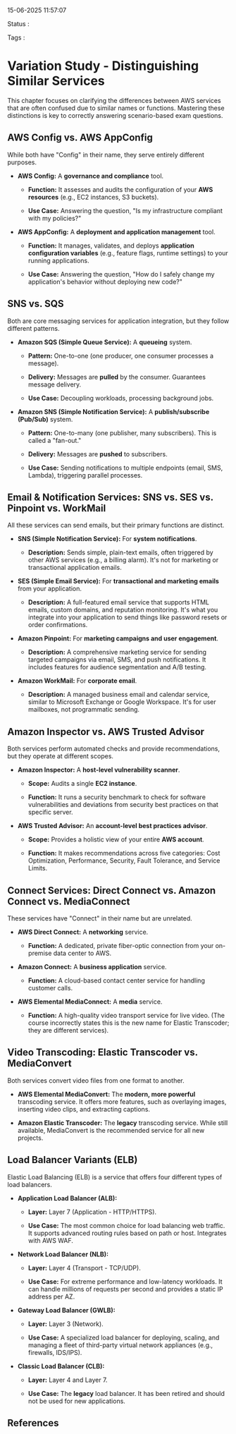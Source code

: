 15-06-2025 11:57:07

Status :

Tags :

# Variation Study - Distinguishing Similar Services

This chapter focuses on clarifying the differences between AWS services that are often confused due to similar names or functions. Mastering these distinctions is key to correctly answering scenario-based exam questions.

## AWS Config vs. AWS AppConfig

While both have "Config" in their name, they serve entirely different purposes.

- **AWS Config:** A **governance and compliance** tool.
    
    - **Function:** It assesses and audits the configuration of your **AWS resources** (e.g., EC2 instances, S3 buckets).
        
    - **Use Case:** Answering the question, "Is my infrastructure compliant with my policies?"
        
- **AWS AppConfig:** A **deployment and application management** tool.
    
    - **Function:** It manages, validates, and deploys **application configuration variables** (e.g., feature flags, runtime settings) to your running applications.
        
    - **Use Case:** Answering the question, "How do I safely change my application's behavior without deploying new code?"
        

## SNS vs. SQS

Both are core messaging services for application integration, but they follow different patterns.

- **Amazon SQS (Simple Queue Service):** A **queueing** system.
    
    - **Pattern:** One-to-one (one producer, one consumer processes a message).
        
    - **Delivery:** Messages are **pulled** by the consumer. Guarantees message delivery.
        
    - **Use Case:** Decoupling workloads, processing background jobs.
        
- **Amazon SNS (Simple Notification Service):** A **publish/subscribe (Pub/Sub)** system.
    
    - **Pattern:** One-to-many (one publisher, many subscribers). This is called a "fan-out."
        
    - **Delivery:** Messages are **pushed** to subscribers.
        
    - **Use Case:** Sending notifications to multiple endpoints (email, SMS, Lambda), triggering parallel processes.
        

## Email & Notification Services: SNS vs. SES vs. Pinpoint vs. WorkMail

All these services can send emails, but their primary functions are distinct.

- **SNS (Simple Notification Service):** For **system notifications**.
    
    - **Description:** Sends simple, plain-text emails, often triggered by other AWS services (e.g., a billing alarm). It's not for marketing or transactional application emails.
        
- **SES (Simple Email Service):** For **transactional and marketing emails** from your application.
    
    - **Description:** A full-featured email service that supports HTML emails, custom domains, and reputation monitoring. It's what you integrate into your application to send things like password resets or order confirmations.
        
- **Amazon Pinpoint:** For **marketing campaigns and user engagement**.
    
    - **Description:** A comprehensive marketing service for sending targeted campaigns via email, SMS, and push notifications. It includes features for audience segmentation and A/B testing.
        
- **Amazon WorkMail:** For **corporate email**.
    
    - **Description:** A managed business email and calendar service, similar to Microsoft Exchange or Google Workspace. It's for user mailboxes, not programmatic sending.
        

## Amazon Inspector vs. AWS Trusted Advisor

Both services perform automated checks and provide recommendations, but they operate at different scopes.

- **Amazon Inspector:** A **host-level vulnerability scanner**.
    
    - **Scope:** Audits a single **EC2 instance**.
        
    - **Function:** It runs a security benchmark to check for software vulnerabilities and deviations from security best practices on that specific server.
        
- **AWS Trusted Advisor:** An **account-level best practices advisor**.
    
    - **Scope:** Provides a holistic view of your entire **AWS account**.
        
    - **Function:** It makes recommendations across five categories: Cost Optimization, Performance, Security, Fault Tolerance, and Service Limits.
        

## Connect Services: Direct Connect vs. Amazon Connect vs. MediaConnect

These services have "Connect" in their name but are unrelated.

- **AWS Direct Connect:** A **networking** service.
    
    - **Function:** A dedicated, private fiber-optic connection from your on-premise data center to AWS.
        
- **Amazon Connect:** A **business application** service.
    
    - **Function:** A cloud-based contact center service for handling customer calls.
        
- **AWS Elemental MediaConnect:** A **media** service.
    
    - **Function:** A high-quality video transport service for live video. (The course incorrectly states this is the new name for Elastic Transcoder; they are different services).
        

## Video Transcoding: Elastic Transcoder vs. MediaConvert

Both services convert video files from one format to another.

- **AWS Elemental MediaConvert:** The **modern, more powerful** transcoding service. It offers more features, such as overlaying images, inserting video clips, and extracting captions.
    
- **Amazon Elastic Transcoder:** The **legacy** transcoding service. While still available, MediaConvert is the recommended service for all new projects.
    

## Load Balancer Variants (ELB)

Elastic Load Balancing (ELB) is a service that offers four different types of load balancers.

- **Application Load Balancer (ALB):**
    
    - **Layer:** Layer 7 (Application - HTTP/HTTPS).
        
    - **Use Case:** The most common choice for load balancing web traffic. It supports advanced routing rules based on path or host. Integrates with AWS WAF.
        
- **Network Load Balancer (NLB):**
    
    - **Layer:** Layer 4 (Transport - TCP/UDP).
        
    - **Use Case:** For extreme performance and low-latency workloads. It can handle millions of requests per second and provides a static IP address per AZ.
        
- **Gateway Load Balancer (GWLB):**
    
    - **Layer:** Layer 3 (Network).
        
    - **Use Case:** A specialized load balancer for deploying, scaling, and managing a fleet of third-party virtual network appliances (e.g., firewalls, IDS/IPS).
        
- **Classic Load Balancer (CLB):**
    
    - **Layer:** Layer 4 and Layer 7.
        
    - **Use Case:** The **legacy** load balancer. It has been retired and should not be used for new applications.


## References


